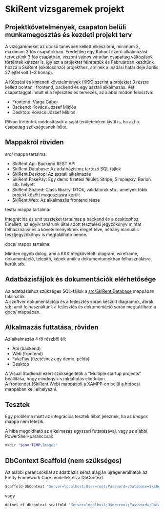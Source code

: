 # SkiRent vizsgaremek projekt

## Projektkövetelmények, csapaton belüli munkamegosztás és kezdeti projekt terv

A vizsgaremeket az utolsó tanévben kellett elkészíteni, minimum 2, maximum 3 fős csapatokban. Eredetileg egy Kahoot szerű alkalmazást terveztünk 3 fős csapatban, viszont sajnos váratlan csapattag változások történtek kétszer is, így azt a projektet félretettük és Februárban kezdtünk hozzá a SkiRent (síkölcsönző) projekthez, aminek a leadási határideje április 27 éjfél volt (~3 hónap).

A Képzési és kimeneti követelmények (KKK) szerint a projektet 3 részre kellett bontani: frontend, backend és egy asztali alkalmazás.
Két csapattaggal indult el a fejlesztés és tervezés, az alábbi módon felosztva:

- Frontend: Varga Gábor
- Backend: Kovács József Miklós
- Desktop: Kovács József Miklós

Ritkán történtek módosítások a saját területeinken kívül is, ha azt a csapattag szükségesnek ítélte.

## Mappákról röviden

src/ mappa tartalma:

- SkiRent.Api: Backend REST API
- SkiRent.Database: Az adatbázishoz tartozó SQL fájlok
- SkiRent.Desktop: Az asztali alkalmazás
- SkiRent.FakePay: Egy demo fizetési felület. Stripe, Simplepay, Barion stb. helyett
- SkiRent.Shared: Class library. DTOk, validátorok stb., amelyek több projekt között megosztásra került
- SkiRent.Web: Az alkalmazás frontend része

tests/ mappa tartalma:

Integrációs és unit teszteket tartalmaz a backend és a desktophoz.  
Emellett, az egyik tanárunk által adott tesztelési jegyzőkönyv mintát felhasználva és a követelményeknek eleget téve, néhány manuális tesztjegyzőkönyv is megtalálható benne.

docs/ mappa tartalma:

Minden egyéb dolog, ami a KKK megkövetelt: diagram, wireframe, dokumentáció, telepítő, képek amik a dokumentumokban felhasználásra került stb.

## Adatbázisfájlok és dokumentációk elérhetősége

Az adatbázishoz szükséges SQL-fájlok a [src/SkiRent.Database](./src/SkiRent.Database/) mappában találhatók.  
A szoftver dokumentációja és a fejlesztés során készült diagramok, ábrák stb. amit felhasználtunk a fejlesztés és dokumentáció során megtalálható a [docs/](./docs/) mappában.

## Alkalmazás futtatása, röviden

Az alkalmazás 4 fő részből áll:

- Api (backend)
- Web (frontend)
- FakePay (fizetéshez egy demo, példa)
- Desktop

A Visual Studionál ezért szükségeltetik a "Multiple startup projects" beállítása, hogy mindegyik szolgáltatás elinduljon.  
A frontendet (SkiRent.Web) mappástól a XAMPP-on belül a htdocs/ mappában kell elhelyezni.

## Tesztek

Egy probléma miatt az integrációs tesztek hibát jeleznek, ha az *Images* mappa nem létezik.

A hiba megoldható az alkalmazás egyszeri futtatásával, vagy az alábbi PowerShell-paranccsal:

```powershell
mkdir "$env:TEMP\Images"
```

## DbContext Scaffold (nem szükséges)

Az alábbi parancsokkal az adatbázis séma alapján újragenerálhatók az Entity Framework Core modellek és a DbContext.

```sh
Scaffold-DbContext "Server=localhost;User=root;Password=;Database=SkiRent;Port=3306" "Pomelo.EntityFrameworkCore.MySql" -ContextDir Data -OutputDir Data/Models -DataAnnotations -NoOnconfiguring
```

vagy

```sh
dotnet ef dbcontext scaffold "Server=localhost;User=root;Password=;Database=SkiRent;Port=3306" "Pomelo.EntityFrameworkCore.MySql" --context-dir Data --output-dir Data/Models --data-annotations --no-onconfiguring --project .\src\SkiRent.Api\
```
